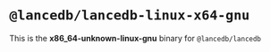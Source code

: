 # `@lancedb/lancedb-linux-x64-gnu`

This is the **x86_64-unknown-linux-gnu** binary for `@lancedb/lancedb`
